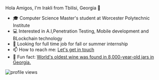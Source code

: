 Hola Amigos, I'm Irakli  from Tbilisi, Georgia   🤘

- 🎓 Computer Science Master's student at Worcester Polytechnic Institute
- 💻 Interested in A.I,Penetration Testing, Mobile development and BLockchain technology
- 🤔 Looking for full time job for fall or summer internship
- 📫 How to reach me: <a href="mailto:igrigolia@wpi.edu">Let's get in touch</a>
- 🍷 Fun fact: <a href="https://www.nationalgeographic.com/travel/destinations/asia/georgia/sponsor-content-secret-birthplace-of-wine/"> World's oldest wine was found in 8,000-year-old jars in Georgia.</a>

![profile views](https://www.planetware.com/wpimages/2020/02/france-in-pictures-beautiful-places-to-photograph-eiffel-tower.jpg)

